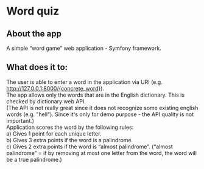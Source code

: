 # Word quiz

## About the app
A simple “word game” web application - Symfony framework.  

## What does it to:  
The user is able to enter a word in the application via URI (e.g. http://127.0.0.1:8000/{concrete_word}).  
The app allows only the words that are in the English dictionary. This is checked by dictionary web API.  
(The API is not really great since it does not recognize some existing english words (e.g. "hell"). Since it's only for demo purpose - the API quality is not important.)  
Application scores the word by the following rules:  
a) Gives 1 point for each unique letter.  
b) Gives 3 extra points if the word is a palindrome.  
c) Gives 2 extra points if the word is “almost palindrome”. (“almost palindrome” = if by removing at most one letter from the word, the word will be a true palindrome.)  

